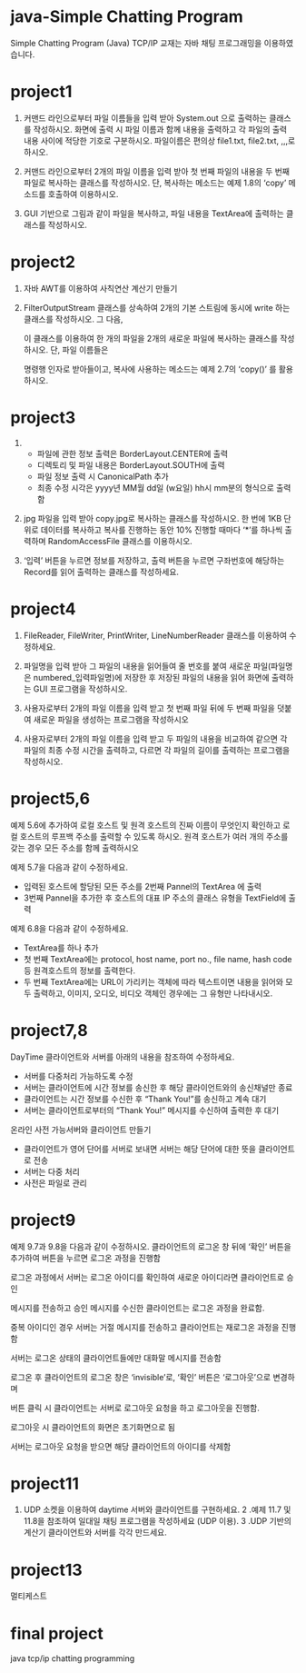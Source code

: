 # java-Simple Chatting Program
Simple Chatting Program (Java) TCP/IP
교재는 자바 채팅 프로그래밍을 이용하였습니다.

# project1
1.  커맨드 라인으로부터 파일 이름들을 입력 받아 System.out 으로 출력하는 클래스를 작성하시오. 화면에 
    출력 시 파일 이름과 함께 내용을 출력하고 각 파일의 출력 내용 사이에 적당한 기호로 구분하시오.
    파일이름은 편의상 file1.txt, file2.txt, ,,,로 하시오.
      
2.  커맨드 라인으로부터 2개의 파일 이름을 입력 받아 첫 번째 파일의 내용을 두 번째 파일로 복사하는 
    클래스를 작성하시오. 단, 복사하는 메소드는 예제 1.8의 ‘copy’ 메소드를 호출하여 이용하시오.
3.  GUI 기반으로 그림과 같이 파일을 복사하고, 파일 내용을 TextArea에 출력하는 클래스를 작성하시오.

# project2
1. 자바 AWT를 이용하여 사칙연산 계산기 만들기

2. FilterOutputStream 클래스를 상속하여 2개의 기본 스트림에 동시에 write 하는 클래스를 작성하시오. 그 다음,

   이 클래스를 이용하여 한 개의 파일을 2개의 새로운 파일에 복사하는 클래스를 작성하시오. 단, 파일 이름들은

   명령행 인자로 받아들이고, 복사에 사용하는 메소드는 예제 2.7의 ‘copy()’ 를 활용하시오.

# project3
1.  - 파일에 관한 정보 출력은 BorderLayout.CENTER에 출력
    - 디렉토리 및  파일 내용은 BorderLayout.SOUTH에 출력
    - 파일 정보 출력 시 CanonicalPath 추가 
    - 최종 수정 시각은 yyyy년 MM월 dd일 (w요일) hh시 mm분의 형식으로 출력함

2.   jpg 파일을 입력 받아 copy.jpg로 복사하는 클래스를 작성하시오. 한 번에 1KB 단위로 데이터를 
     복사하고  복사를 진행하는 동안 10% 진행할 때마다 ‘*’를 하나씩 출력하며 RandomAccessFile 
     클래스를 이용하시오.  
     
3.   ‘입력’ 버튼을 누르면 정보를 저장하고, 출력 버튼을 누르면 구좌번호에 해당하는 
     Record를 읽어 출력하는 클래스를 작성하세요.

# project4

1. FileReader, FileWriter, PrintWriter, LineNumberReader 클래스를 이용하여 수정하세요.

2. 파일명을 입력 받아 그 파일의 내용을 읽어들여 줄 번호를 붙여 새로운 파일(파일명은 numbered_입력파일명)에
저장한 후 저장된 파일의 내용을 읽어 화면에 출력하는 GUI 프로그램을 작성하시오.

3. 사용자로부터 2개의 파일 이름을 입력 받고 첫 번째 파일 뒤에 두 번째 파일을 덧붙여 새로운 파일을 생성하는 
프로그램을 작성하시오

4. 사용자로부터 2개의 파일 이름을 입력 받고 두 파일의 내용을 비교하여 같으면 각 파일의 최종 수정 시간을 
출력하고, 다르면 각 파일의 길이를 출력하는 프로그램을 작성하시오.

# project5,6

예제 5.6에 추가하여 로컬 호스트 및 원격 호스트의 진짜 이름이 무엇인지 확인하고 로컬 호스트의 
루프백 주소를 출력할 수 있도록 하시오. 원격 호스트가 여러 개의 주소를 갖는 경우 모든 주소를 함께 출력하시오

예제 5.7을 다음과 같이 수정하세요.
  - 입력된 호스트에 할당된 모든 주소를 2번째 Pannel의 TextArea 에 출력
  - 3번째 Pannel을 추가한 후 호스트의 대표 IP 주소의 클래스 유형을 TextField에 출력

예제 6.8을 다음과 같이 수정하세요.
  - TextArea를 하나 추가
  - 첫 번째 TextArea에는 protocol, host name, port no., file name, hash code 등 원격호스트의 정보를 출력한다.
  - 두 번째 TextArea에는 URL이 가리키는 객체에 따라 텍스트이면 내용을 읽어와 모두 출력하고, 이미지, 오디오,
    비디오  객체인 경우에는 그 유형만 나타내시오.

# project7,8
DayTime 클라이언트와 서버를 아래의 내용을 참조하여 수정하세요.
  - 서버를 다중처리 가능하도록 수정
  - 서버는 클라이언트에 시간 정보를 송신한 후 해당 클라이언트와의 송신채널만 종료
  - 클라이언트는 시간 정보를 수신한 후 “Thank You!”를 송신하고 계속 대기
  - 서버는 클라이언트로부터의 “Thank You!” 메시지를 수신하여 출력한 후 대기
  
  온라인 사전 가능서버와 클라이언트 만들기
 - 클라이언트가 영어 단어를 서버로 보내면  서버는 해당 단어에 대한 뜻을 클라이언트로 전송
 - 서버는 다중 처리 
 - 사전은 파일로 관리  

# project9
예제 9.7과 9.8을 다음과 같이 수정하시오.
클라이언트의 로그온 창 뒤에 ‘확인’ 버튼을 추가하여 버튼을 누르면 로그온 과정을 진행함

로그온 과정에서 서버는 로그온 아이디를 확인하여 새로운 아이디라면 클라이언트로 승인 

메시지를 전송하고 승인 메시지를 수신한 클라이언트는 로그온 과정을 완료함. 

중복 아이디인 경우 서버는 거절 메시지를 전송하고 클라이언트는 재로그온 과정을 진행함

서버는 로그온 상태의 클라이언트들에만 대화말 메시지를 전송함

로그온 후 클라이언트의 로그온 창은 ‘invisible’로, ‘확인’ 버튼은 ‘로그아웃’으로 변경하며 

버튼 클릭 시 클라이언트는 서버로 로그아웃 요청을 하고 로그아웃을 진행함.

로그아웃 시 클라이언트의 화면은 초기화면으로 됨

서버는 로그아웃 요청을 받으면 해당 클라이언트의 아이디를 삭제함

# project11
1. UDP 소켓을 이용하여 daytime 서버와 클라이언트를 구현하세요.
2 .예제 11.7 및 11.8을 참조하여 일대일 채팅 프로그램을 작성하세요 (UDP 이용).
3 .UDP 기반의 계산기 클라이언트와 서버를 각각 만드세요.

# project13
멀티케스트

# final project
java tcp/ip chatting programming 








